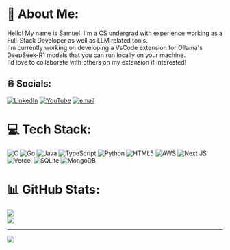 # 💫 About Me:
Hello! My name is Samuel. I'm a CS undergrad with experience working as a Full-Stack Developer as well as LLM related tools.<br>I'm currently working on developing a VsCode extension for Ollama's DeepSeek-R1 models that you can run locally on your machine.<br>I'd love to collaborate with others on my extension if interested!<br>


## 🌐 Socials:
[![LinkedIn](https://img.shields.io/badge/LinkedIn-%230077B5.svg?logo=linkedin&logoColor=white)](https://linkedin.com/in/https://www.linkedin.com/in/jingxi-deng-6b2b37307/) [![YouTube](https://img.shields.io/badge/YouTube-%23FF0000.svg?logo=YouTube&logoColor=white)](https://youtube.com/@https://www.youtube.com/@dengsamuel4557) [![email](https://img.shields.io/badge/Email-D14836?logo=gmail&logoColor=white)](mailto:samueldeng78@gmail.com) 

# 💻 Tech Stack:
![C](https://img.shields.io/badge/c-%2300599C.svg?style=for-the-badge&logo=c&logoColor=white) ![Go](https://img.shields.io/badge/go-%2300ADD8.svg?style=for-the-badge&logo=go&logoColor=white) ![Java](https://img.shields.io/badge/java-%23ED8B00.svg?style=for-the-badge&logo=openjdk&logoColor=white) ![TypeScript](https://img.shields.io/badge/typescript-%23007ACC.svg?style=for-the-badge&logo=typescript&logoColor=white) ![Python](https://img.shields.io/badge/python-3670A0?style=for-the-badge&logo=python&logoColor=ffdd54) ![HTML5](https://img.shields.io/badge/html5-%23E34F26.svg?style=for-the-badge&logo=html5&logoColor=white) ![AWS](https://img.shields.io/badge/AWS-%23FF9900.svg?style=for-the-badge&logo=amazon-aws&logoColor=white) ![Next JS](https://img.shields.io/badge/Next-black?style=for-the-badge&logo=next.js&logoColor=white) ![Vercel](https://img.shields.io/badge/vercel-%23000000.svg?style=for-the-badge&logo=vercel&logoColor=white) ![SQLite](https://img.shields.io/badge/sqlite-%2307405e.svg?style=for-the-badge&logo=sqlite&logoColor=white) ![MongoDB](https://img.shields.io/badge/MongoDB-%234ea94b.svg?style=for-the-badge&logo=mongodb&logoColor=white)
# 📊 GitHub Stats:
![](https://nirzak-streak-stats.vercel.app/?user=ddssamu3l&theme=dark&hide_border=false)<br/>
![](https://github-readme-stats.vercel.app/api/top-langs/?username=ddssamu3l&theme=dark&hide_border=false&include_all_commits=false&count_private=false&layout=compact)

---
[![](https://visitcount.itsvg.in/api?id=ddssamu3l&icon=0&color=0)](https://visitcount.itsvg.in)

<!-- Proudly created with GPRM ( https://gprm.itsvg.in ) -->
